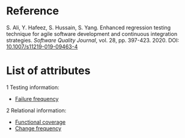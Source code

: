 # Reference

S. Ali, Y. Hafeez, S. Hussain, S. Yang. Enhanced regression testing technique for agile software development and continuous integration strategies. *Software Quality Journal*, vol. 28, pp. 397-423. 2020. DOI: [10.1007/s11219-019-09463-4](https://www.doi.org/10.1007/s11219-019-09463-4)

# List of attributes

1 Testing information:
* [Failure frequency](../../attributes/testing/test-case/report/failure-frequency.md)

2 Relational information:
* [Functional coverage](../../attributes/relational/test-case/coverage/functional-coverage.md)
* [Change frequency](../../attributes/relational/change/change-frequency.md)
